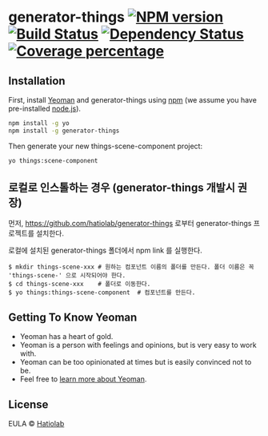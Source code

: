 # generator-things [![NPM version][npm-image]][npm-url] [![Build Status][travis-image]][travis-url] [![Dependency Status][daviddm-image]][daviddm-url] [![Coverage percentage][coveralls-image]][coveralls-url]
>

## Installation

First, install [Yeoman](http://yeoman.io) and generator-things using [npm](https://www.npmjs.com/) (we assume you have pre-installed [node.js](https://nodejs.org/)).

```bash
npm install -g yo
npm install -g generator-things
```

Then generate your new things-scene-component project:

```bash
yo things:scene-component
```

## 로컬로 인스톨하는 경우 (generator-things 개발시 권장)

먼저, https://github.com/hatiolab/generator-things 로부터 generator-things 프로젝트를 설치한다.

로컬에 설치된 generator-things 폴더에서 npm link 를 실행한다.

```
$ mkdir things-scene-xxx # 원하는 컴포넌트 이름의 폴더를 만든다. 폴더 이름은 꼭 'things-scene-' 으로 시작되어야 한다.
$ cd things-scene-xxx    # 폴더로 이동한다.
$ yo things:things-scene-component  # 컴포넌트를 만든다.
```

## Getting To Know Yeoman

 * Yeoman has a heart of gold.
 * Yeoman is a person with feelings and opinions, but is very easy to work with.
 * Yeoman can be too opinionated at times but is easily convinced not to be.
 * Feel free to [learn more about Yeoman](http://yeoman.io/).

## License

EULA © [Hatiolab](http://things-scene.hatiolab.com/EULA/)


[npm-image]: https://badge.fury.io/js/generator-things.svg
[npm-url]: https://npmjs.org/package/generator-things
[travis-image]: https://travis-ci.org/heartyoh/generator-things.svg?branch=master
[travis-url]: https://travis-ci.org/heartyoh/generator-things
[daviddm-image]: https://david-dm.org/heartyoh/generator-things.svg?theme=shields.io
[daviddm-url]: https://david-dm.org/heartyoh/generator-things
[coveralls-image]: https://coveralls.io/repos/heartyoh/generator-things/badge.svg
[coveralls-url]: https://coveralls.io/r/heartyoh/generator-things
